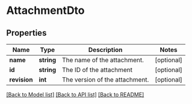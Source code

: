 # AttachmentDto

## Properties
Name | Type | Description | Notes
------------ | ------------- | ------------- | -------------
**name** | **string** | The name of the attachment. | [optional] 
**id** | **string** | The ID of the attachment | [optional] 
**revision** | **int** | The version of the attachment. | [optional] 

[[Back to Model list]](../README.md#documentation-for-models) [[Back to API list]](../README.md#documentation-for-api-endpoints) [[Back to README]](../README.md)


